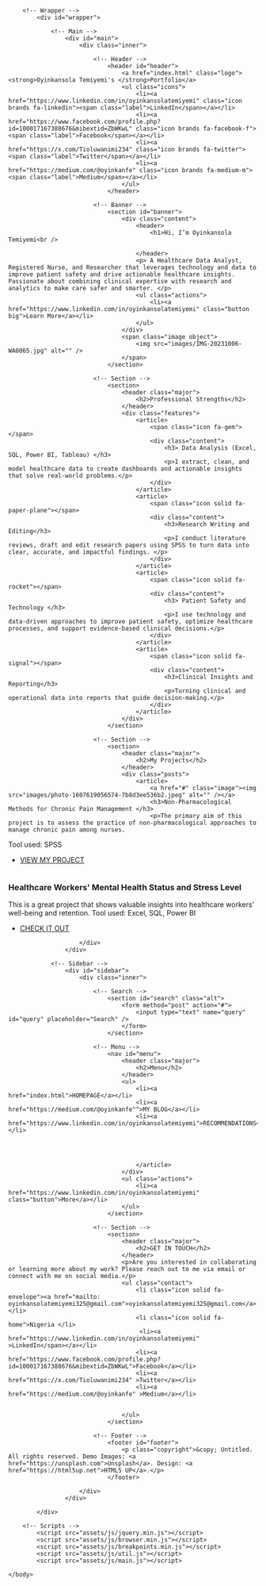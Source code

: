 <!DOCTYPE HTML>
<!--
	Oyinkansola Temiyemi's Portfolio
	html5up.net | @ajlkn
	Free for personal and commercial use under the CCA 3.0 license (html5up.net/license)
-->
<html>
	<head>
		<title>Oyinkansola Temiyemi's Portfolio</title>
		<meta charset="utf-8" />
		<meta name="viewport" content="width=device-width, initial-scale=1, user-scalable=no" />
		<link rel="stylesheet" href="assets/css/main.css" />
	</head>
	<body class="is-preload">

		<!-- Wrapper -->
			<div id="wrapper">

				<!-- Main -->
					<div id="main">
						<div class="inner">

							<!-- Header -->
								<header id="header">
									<a href="index.html" class="logo"><strong>Oyinkansola Temiyemi's </strong>Portfolio</a>
									<ul class="icons">
										<li><a href="https://www.linkedin.com/in/oyinkansolatemiyemi" class="icon brands fa-linkedin"><span class="label">LinkedIn</span></a></li>
										<li><a href="https://www.facebook.com/profile.php?id=100017167388676&mibextid=ZbWKwL" class="icon brands fa-facebook-f"><span class="label">Facebook</span></a></li>
										<li><a href="https://x.com/Tioluwanimi234" class="icon brands fa-twitter"><span class="label">Twitter</span></a></li>
										<li><a href="https://medium.com/@oyinkanfe" class="icon brands fa-medium-m"><span class="label">Medium</span></a></li>
									</ul>
								</header>

							<!-- Banner -->
								<section id="banner">
									<div class="content">
										<header>
											<h1>Hi, I’m Oyinkansola Temiyemi<br />
									
										</header>
										<p> A Healthcare Data Analyst, Registered Nurse, and Researcher that leverages technology and data to improve patient safety and drive actionable healthcare insights. Passionate about combining clinical expertise with research and analytics to make care safer and smarter. </p>
										<ul class="actions">
											<li><a href="https://www.linkedin.com/in/oyinkansolatemiyemi" class="button big">Learn More</a></li>
										</ul>
									</div>
									<span class="image object">
										<img src="images/IMG-20231006-WA0065.jpg" alt="" />
									</span>
								</section>

							<!-- Section -->
								<section>
									<header class="major">
										<h2>Professional Strengths</h2>
									</header>
									<div class="features">
										<article>
											<span class="icon fa-gem"></span>
											<div class="content">
												<h3> Data Analysis (Excel, SQL, Power BI, Tableau) </h3>
												<p>I extract, clean, and model healthcare data to create dashboards and actionable insights that solve real-world problems.</p>
											</div>
										</article>
										<article>
											<span class="icon solid fa-paper-plane"></span>
											<div class="content">
												<h3>Research Writing and Editing</h3>
												<p>I conduct literature reviews, draft and edit research papers using SPSS to turn data into clear, accurate, and impactful findings. </p>
											</div>
										</article>
										<article>
											<span class="icon solid fa-rocket"></span>
											<div class="content">
												<h3> Patient Safety and Technology </h3>
												<p>I use technology and data-driven approaches to improve patient safety, optimize healthcare processes, and support evidence-based clinical decisions.</p>
											</div>
										</article>
										<article>
											<span class="icon solid fa-signal"></span>
											<div class="content">
												<h3>Clinical Insights and Reporting</h3>
												<p>Turning clinical and operational data into reports that guide decision-making.</p>
											</div>
										</article>
									</div>
								</section>

							<!-- Section -->
								<section>
									<header class="major">
										<h2>My Projects</h2>
									</header>
									<div class="posts">
										<article>
											<a href="#" class="image"><img src="images/photo-1607619056574-7b8d3ee536b2.jpeg" alt="" /></a>
											<h3>Non-Pharmacological Methods for Chronic Pain Management </h3>
											<p>The primary aim of this project is to assess the practice of non-pharmacological approaches to manage chronic pain among nurses.
Tool used: SPSS </p>
											<ul class="actions">
												<li><a href="https://oyinkanfe.medium.com/non-pharmacological-methods-for-chronic-pain-management-7c39a70a965" class="button">VIEW MY PROJECT</a></li>
											</ul>
										</article>
										<article>
											<a href="#" class="image"><img src="images/603429d3fcd4f1cbc41db8ac_PNF9KM_FmhdLhijKYOgpSJPj4wUXxzDmDG0CyIwoHNiUwBvKW4HkNeWlWetX3EOPYYR_wwClKdeLkEI_ypLszDIBtTmOhGD1oG11TL9ISJRuR5wy1Q04twE4eO6YXruXIYNyomvF.jpeg" alt="" /></a>
											<h3>Healthcare Workers' Mental Health Status and Stress Level</h3>
											<p>This is a great project that shows valuable insights into healthcare workers' well-being and retention.
Tool used: Excel, SQL, Power BI</p>
											<ul class="actions">
												<li><a href="https://oyinkanfe.medium.com/healthcare-workers'-mental-health-status-and-stress-level-80443c490ab9" class="button">CHECK IT OUT</a></li>
																						</ul>
										</article>
									</div>
								</section>

						</div>
					</div>

				<!-- Sidebar -->
					<div id="sidebar">
						<div class="inner">

							<!-- Search -->
								<section id="search" class="alt">
									<form method="post" action="#">
										<input type="text" name="query" id="query" placeholder="Search" />
									</form>
								</section>

							<!-- Menu -->
								<nav id="menu">
									<header class="major">
										<h2>Menu</h2>
									</header>
									<ul>
										<li><a href="index.html">HOMEPAGE</a></li>
										<li><a href="https://medium.com/@oyinkanfe"">MY BLOG</a></li>
										<li><a href="https://www.linkedin.com/in/oyinkansolatemiyemi">RECOMMENDATIONS</a></li>
                                                                               

					

										</article>
									</div>
									<ul class="actions">
										<li><a href="https://www.linkedin.com/in/oyinkansolatemiyemi" class="button">More</a></li>
									</ul>
								</section>

							<!-- Section -->
								<section>
									<header class="major">
										<h2>GET IN TOUCH</h2>
									</header>
									<p>Are you interested in collaborating or learning more about my work? Please reach out to me via email or connect with me on social media.</p>
									<ul class="contact">
										<li class="icon solid fa-envelope"><a href="mailto: oyinkansolatemiyemi325@gmail.com">oyinkansolatemiyemi325@gmail.com</a></li>
										<li class="icon solid fa-home">Nigeria </li>
										 <li><a href="https://www.linkedin.com/in/oyinkansolatemiyemi" >LinkedIn</span></a></li>
										<li><a href="https://www.facebook.com/profile.php?id=100017167388676&mibextid=ZbWKwL">Facebook</a></li>
										<li><a href="https://x.com/Tioluwanimi234" >Twitter</a></li>
										<li><a href="https://medium.com/@oyinkanfe" >Medium</a></li>
										
		
									</ul>
								</section>

							<!-- Footer -->
								<footer id="footer">
									<p class="copyright">&copy; Untitled. All rights reserved. Demo Images: <a href="https://unsplash.com">Unsplash</a>. Design: <a href="https://html5up.net">HTML5 UP</a>.</p>
								</footer>

						</div>
					</div>

			</div>

		<!-- Scripts -->
			<script src="assets/js/jquery.min.js"></script>
			<script src="assets/js/browser.min.js"></script>
			<script src="assets/js/breakpoints.min.js"></script>
			<script src="assets/js/util.js"></script>
			<script src="assets/js/main.js"></script>

	</body>
</html>
